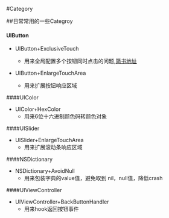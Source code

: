 #Category

##日常常用的一些Categroy

#### UIButton
* UIButton+ExclusiveTouch
	* 用来全局配置多个按钮同时点击的问题,[简书地址](http://www.jianshu.com/u/5fdaf204eb9e)

* UIButton+EnlargeTouchArea
	* 用来扩展按钮响应区域
 
####UIColor
 
* UIColor+HexColor
	* 用来6位十六进制颜色码转颜色对象 


####UISlider
* UISlider+EnlargeTouchArea
	* 用来扩展滚动条响应区域

####NSDictionary
* NSDictionary+AvoidNull
	* 用来包装字典的value值，避免取到 nil，null值，降低crash

	
####UIViewController
* UIViewController+BackButtonHandler
	* 用来hook返回按钮事件